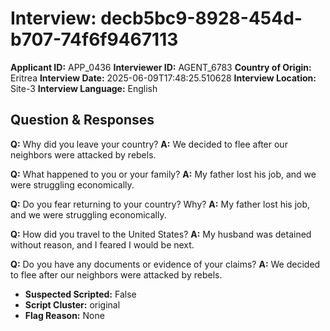 # Interview: decb5bc9-8928-454d-b707-74f6f9467113
**Applicant ID:** APP_0436
**Interviewer ID:** AGENT_6783
**Country of Origin:** Eritrea
**Interview Date:** 2025-06-09T17:48:25.510628
**Interview Location:** Site-3
**Interview Language:** English

## Question & Responses

**Q:** Why did you leave your country?
**A:** We decided to flee after our neighbors were attacked by rebels.

**Q:** What happened to you or your family?
**A:** My father lost his job, and we were struggling economically.

**Q:** Do you fear returning to your country? Why?
**A:** My father lost his job, and we were struggling economically.

**Q:** How did you travel to the United States?
**A:** My husband was detained without reason, and I feared I would be next.

**Q:** Do you have any documents or evidence of your claims?
**A:** We decided to flee after our neighbors were attacked by rebels.

- **Suspected Scripted:** False
- **Script Cluster:** original
- **Flag Reason:** None